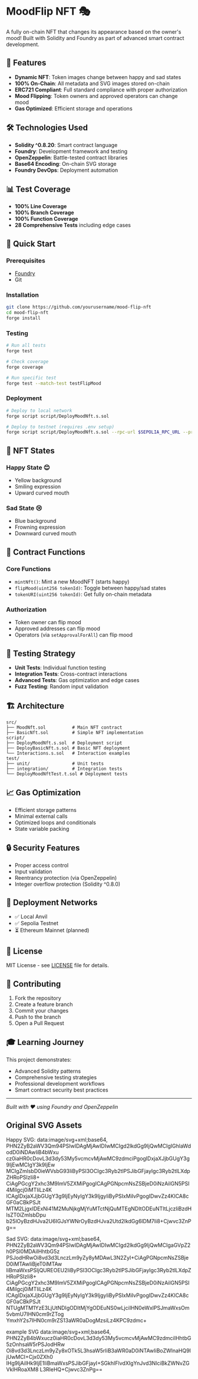 # MoodFlip NFT 🎭

A fully on-chain NFT that changes its appearance based on the owner's mood! Built with Solidity and Foundry as part of advanced smart contract development.

## 🌟 Features

- **Dynamic NFT**: Token images change between happy and sad states
- **100% On-Chain**: All metadata and SVG images stored on-chain
- **ERC721 Compliant**: Full standard compliance with proper authorization
- **Mood Flipping**: Token owners and approved operators can change mood
- **Gas Optimized**: Efficient storage and operations

## 🛠️ Technologies Used

- **Solidity ^0.8.20**: Smart contract language
- **Foundry**: Development framework and testing
- **OpenZeppelin**: Battle-tested contract libraries
- **Base64 Encoding**: On-chain SVG storage
- **Foundry DevOps**: Deployment automation

## 📊 Test Coverage

- **100% Line Coverage**
- **100% Branch Coverage** 
- **100% Function Coverage**
- **28 Comprehensive Tests** including edge cases

## 🚀 Quick Start

### Prerequisites
- [Foundry](https://getfoundry.sh/)
- Git

### Installation
```bash
git clone https://github.com/yourusername/mood-flip-nft
cd mood-flip-nft
forge install
```

### Testing
```bash
# Run all tests
forge test

# Check coverage
forge coverage

# Run specific test
forge test --match-test testFlipMood
```

### Deployment
```bash
# Deploy to local network
forge script script/DeployMoodNft.s.sol

# Deploy to testnet (requires .env setup)
forge script script/DeployMoodNft.s.sol --rpc-url $SEPOLIA_RPC_URL --private-key $PRIVATE_KEY --broadcast
```

## 🎨 NFT States

### Happy State 😊
- Yellow background
- Smiling expression
- Upward curved mouth

### Sad State 😢  
- Blue background
- Frowning expression
- Downward curved mouth

## 🔧 Contract Functions

### Core Functions
- `mintNft()`: Mint a new MoodNFT (starts happy)
- `flipMood(uint256 tokenId)`: Toggle between happy/sad states
- `tokenURI(uint256 tokenId)`: Get fully on-chain metadata

### Authorization
- Token owner can flip mood
- Approved addresses can flip mood
- Operators (via `setApprovalForAll`) can flip mood

## 🧪 Testing Strategy

- **Unit Tests**: Individual function testing
- **Integration Tests**: Cross-contract interactions  
- **Advanced Tests**: Gas optimization and edge cases
- **Fuzz Testing**: Random input validation

## 🏗️ Architecture

```
src/
├── MoodNft.sol          # Main NFT contract
├── BasicNft.sol         # Simple NFT implementation
script/
├── DeployMoodNft.s.sol  # Deployment script
├── DeployBasicNft.s.sol # Basic NFT deployment
└── Interactions.s.sol   # Interaction examples
test/
├── unit/                # Unit tests
├── integration/         # Integration tests
└── DeployMoodNftTest.t.sol # Deployment tests
```

## 📈 Gas Optimization

- Efficient storage patterns
- Minimal external calls
- Optimized loops and conditionals
- State variable packing

## 🔒 Security Features

- Proper access control
- Input validation
- Reentrancy protection (via OpenZeppelin)
- Integer overflow protection (Solidity ^0.8.0)

## 🚦 Deployment Networks

- ✅ Local Anvil
- ✅ Sepolia Testnet
- ⏳ Ethereum Mainnet (planned)

## 📝 License

MIT License - see [LICENSE](LICENSE) file for details.

## 🤝 Contributing

1. Fork the repository
2. Create a feature branch
3. Commit your changes
4. Push to the branch
5. Open a Pull Request

## 🎓 Learning Journey

This project demonstrates:
- Advanced Solidity patterns
- Comprehensive testing strategies
- Professional development workflows
- Smart contract security best practices

---

*Built with ❤️ using Foundry and OpenZeppelin*

## Original SVG Assets

Happy SVG:
data:image/svg+xml;base64,
PHN2ZyB2aWV3Qm94PSIwIDAgMjAwIDIwMCIgd2lkdGg9IjQwMCIgIGhlaWdodD0iNDAwIiB4bWxu
cz0iaHR0cDovL3d3dy53My5vcmcvMjAwMC9zdmciPgogIDxjaXJjbGUgY3g9IjEwMCIgY3k9IjEw
MCIgZmlsbD0ieWVsbG93IiByPSI3OCIgc3Ryb2tlPSJibGFjayIgc3Ryb2tlLXdpZHRoPSIzIi8+
CiAgPGcgY2xhc3M9ImV5ZXMiPgogICAgPGNpcmNsZSBjeD0iNzAiIGN5PSI4MiIgcj0iMTIiLz4K
ICAgIDxjaXJjbGUgY3g9IjEyNyIgY3k9IjgyIiByPSIxMiIvPgogIDwvZz4KICA8cGF0aCBkPSJt
MTM2LjgxIDExNi41M2MuNjkgMjYuMTctNjQuMTEgNDItODEuNTItLjczIiBzdHlsZT0iZmlsbDpu
b25lOyBzdHJva2U6IGJsYWNrOyBzdHJva2Utd2lkdGg6IDM7Ii8+Cjwvc3ZnPg==


Sad SVG:
data:image/svg+xml;base64,
PHN2ZyB2aWV3Qm94PSIwIDAgMjAwIDIwMCIgd2lkdGg9IjQwMCIgaGVpZ2h0PSI0MDAiIHhtbG5z
PSJodHRwOi8vd3d3LnczLm9yZy8yMDAwL3N2ZyI+CiAgPGNpcmNsZSBjeD0iMTAwIiBjeT0iMTAw
IiBmaWxsPSIjQUREOEU2IiByPSI3OCIgc3Ryb2tlPSJibGFjayIgc3Ryb2tlLXdpZHRoPSIzIi8+
CiAgPGcgY2xhc3M9ImV5ZXMiPgogICAgPGNpcmNsZSBjeD0iNzAiIGN5PSI4MiIgcj0iMTIiLz4K
ICAgIDxjaXJjbGUgY3g9IjEyNyIgY3k9IjgyIiByPSIxMiIvPgogIDwvZz4KICA8cGF0aCBkPSJt
NTUgMTM1YzE3LjUtNDIgODItMjYgODEuNS0wLjciIHN0eWxlPSJmaWxsOm5vbmU7IHN0cm9rZTog
YmxhY2s7IHN0cm9rZS13aWR0aDogMzsiLz4KPC9zdmc+

example SVG
data:image/svg+xml;base64,
PHN2ZyB4bWxucz0iaHR0cDovL3d3dy53My5vcmcvMjAwMC9zdmciIHhtbG5zOnhsaW5rPSJodHRw
Oi8vd3d3LnczLm9yZy8xOTk5L3hsaW5rIiB3aWR0aD0iNTAwIiBoZWlnaHQ9IjUwMCI+Cjx0ZXh0
IHg9IjAiIHk9IjE1IiBmaWxsPSJibGFjayI+SGkhIFlvdXIgYnJvd3NlciBkZWNvZGVkIHRoaXM8
L3RleHQ+Cjwvc3ZnPg==